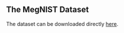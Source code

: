 ## The MegNIST Dataset

The dataset can be downloaded directly [here](https://drive.google.com/file/d/1doqjgglgDWIBcy2BUsbwyitDsBc0cqY7/view?usp=sharing). 

